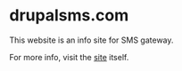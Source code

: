 # drupalsms.com

This website is an info site for SMS gateway.

For more info, visit the [site](https://drupalsms.com/) itself.
